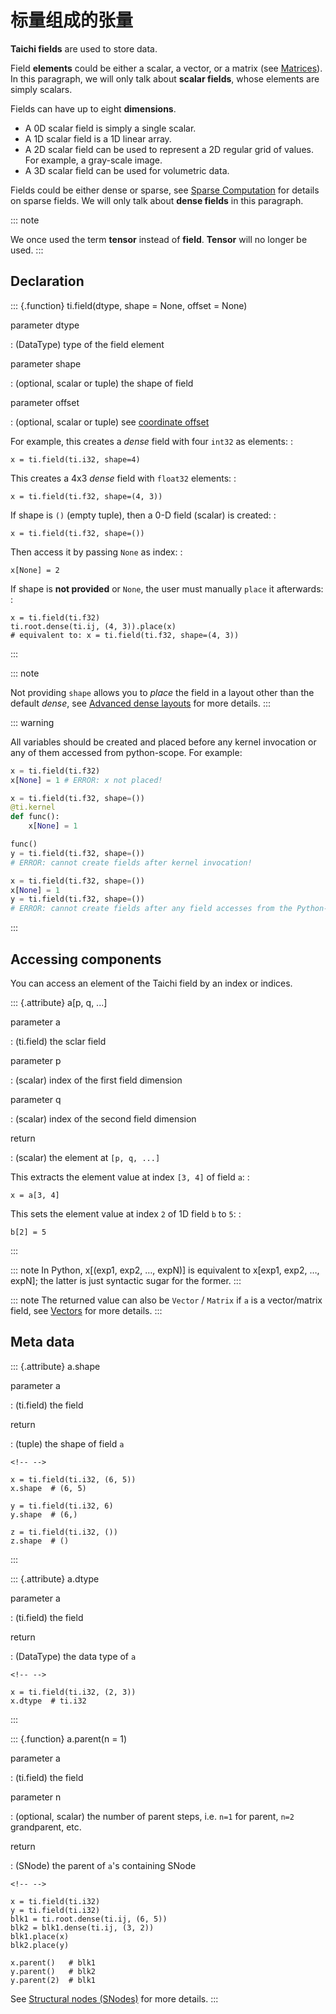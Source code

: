 # 标量组成的张量

**Taichi fields** are used to store data.

Field **elements** could be either a scalar, a vector, or a matrix (see
[Matrices](./matrix.md)). In this paragraph, we will only
talk about **scalar fields**, whose elements are simply scalars.

Fields can have up to eight **dimensions**.

- A 0D scalar field is simply a single scalar.
- A 1D scalar field is a 1D linear array.
- A 2D scalar field can be used to represent a 2D regular grid of
  values. For example, a gray-scale image.
- A 3D scalar field can be used for volumetric data.

Fields could be either dense or sparse, see [Sparse Computation](../advanced/sparse.md) for
details on sparse fields. We will only talk about **dense fields** in
this paragraph.

::: note

We once used the term **tensor** instead of **field**. **Tensor** will
no longer be used.
:::

## Declaration

::: {.function}
ti.field(dtype, shape = None, offset = None)

parameter dtype

: (DataType) type of the field element

parameter shape

: (optional, scalar or tuple) the shape of field

parameter offset

: (optional, scalar or tuple) see [coordinate offset](../advanced/offset.md)

For example, this creates a _dense_ field with four `int32` as elements:
:

    x = ti.field(ti.i32, shape=4)

This creates a 4x3 _dense_ field with `float32` elements: :

    x = ti.field(ti.f32, shape=(4, 3))

If shape is `()` (empty tuple), then a 0-D field (scalar) is created: :

    x = ti.field(ti.f32, shape=())

Then access it by passing `None` as index: :

    x[None] = 2

If shape is **not provided** or `None`, the user must manually `place`
it afterwards: :

    x = ti.field(ti.f32)
    ti.root.dense(ti.ij, (4, 3)).place(x)
    # equivalent to: x = ti.field(ti.f32, shape=(4, 3))

:::

::: note

Not providing `shape` allows you to _place_ the field in a layout other
than the default _dense_, see [Advanced dense layouts](../advanced/layout.md) for
more details.
:::

::: warning

All variables should be created and placed before any kernel invocation
or any of them accessed from python-scope. For example:

```python
x = ti.field(ti.f32)
x[None] = 1 # ERROR: x not placed!
```

```python
x = ti.field(ti.f32, shape=())
@ti.kernel
def func():
    x[None] = 1

func()
y = ti.field(ti.f32, shape=())
# ERROR: cannot create fields after kernel invocation!
```

```python
x = ti.field(ti.f32, shape=())
x[None] = 1
y = ti.field(ti.f32, shape=())
# ERROR: cannot create fields after any field accesses from the Python-scope!
```

:::

## Accessing components

You can access an element of the Taichi field by an index or indices.

::: {.attribute}
a\[p, q, \...\]

parameter a

: (ti.field) the sclar field

parameter p

: (scalar) index of the first field dimension

parameter q

: (scalar) index of the second field dimension

return

: (scalar) the element at `[p, q, ...]`

This extracts the element value at index `[3, 4]` of field `a`: :

    x = a[3, 4]

This sets the element value at index `2` of 1D field `b` to `5`: :

    b[2] = 5

:::

::: note
In Python, x[(exp1, exp2, …, expN)] is equivalent to x[exp1, exp2, …, expN]; the latter is just syntactic sugar for the former.
:::

::: note
The returned value can also be `Vector` / `Matrix` if `a` is a vector/matrix field, see [Vectors](./vector.md) for more details.
:::

## Meta data

::: {.attribute}
a.shape

parameter a

: (ti.field) the field

return

: (tuple) the shape of field `a`

```{=html}
<!-- -->
```

    x = ti.field(ti.i32, (6, 5))
    x.shape  # (6, 5)

    y = ti.field(ti.i32, 6)
    y.shape  # (6,)

    z = ti.field(ti.i32, ())
    z.shape  # ()

:::

::: {.attribute}
a.dtype

parameter a

: (ti.field) the field

return

: (DataType) the data type of `a`

```{=html}
<!-- -->
```

    x = ti.field(ti.i32, (2, 3))
    x.dtype  # ti.i32

:::

::: {.function}
a.parent(n = 1)

parameter a

: (ti.field) the field

parameter n

: (optional, scalar) the number of parent steps, i.e. `n=1` for
parent, `n=2` grandparent, etc.

return

: (SNode) the parent of `a`\'s containing SNode

```{=html}
<!-- -->
```

    x = ti.field(ti.i32)
    y = ti.field(ti.i32)
    blk1 = ti.root.dense(ti.ij, (6, 5))
    blk2 = blk1.dense(ti.ij, (3, 2))
    blk1.place(x)
    blk2.place(y)

    x.parent()   # blk1
    y.parent()   # blk2
    y.parent(2)  # blk1

See [Structural nodes (SNodes)](./snode.md) for more details.
:::
